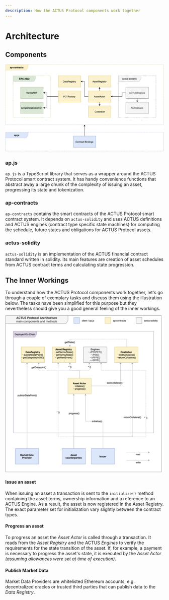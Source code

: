 ```yaml
---
description: How the ACTUS Protocol components work together
---
```


# Architecture

## Components

![](.gitbook/assets/ap-architecture_ms1-components-1-.jpg)

### ap.js

`ap.js` is a TypeScript library that serves as a wrapper around the ACTUS Protocol smart contract system. It has handy convenience functions that abstract away a large chunk of the complexity of issuing an asset, progressing its state and tokenization.

### ap-contracts

`ap-contracts` contains the smart contracts of the ACTUS Protocol smart contract system. It depends on `actus-solidity` and uses ACTUS definitions and ACTUS engines \(contract type specific state machines\) for computing the schedule, future states and obligations for ACTUS Protocol assets.

### actus-solidity

`actus-solidity` is an implementation of the ACTUS financial contract standard written in solidity. Its main features are creation of asset schedules from ACTUS contract terms and calculating state progression.

## The Inner Workings

To understand how the ACTUS Protocol components work together, let's go through a couple of exemplary tasks and discuss them using the illustration below. The tasks have been simplified for this purpose but they nevertheless should give you a good general feeling of the inner workings.

![](.gitbook/assets/ap-architecture_ms1-architecture_2.jpg)

#### Issue an asset

When issuing an asset a transaction is sent to the `initialize()` method containing the asset terms, ownership information and a reference to an ACTUS Engine. As a result, the asset is now registered in the Asset Registry. The exact parameter set for initialization vary slightly between the contract types.

#### Progress an asset

To progress an asset the _Asset Actor_ is called through a transaction. It reads from the _Asset Registry_ and the ACTUS _Engines_ to verify the requirements for the state transition of the asset. If, for example, a payment is necessary to progress the asset's state, it is executed by the _Asset Actor \(assuming allowances were set at time of execution\)._ 

#### Publish Market Data

Market Data Providers are whitelisted Ethereum accounts, e.g. decentralized oracles or trusted third parties that can publish data to the _Data Registry_.



